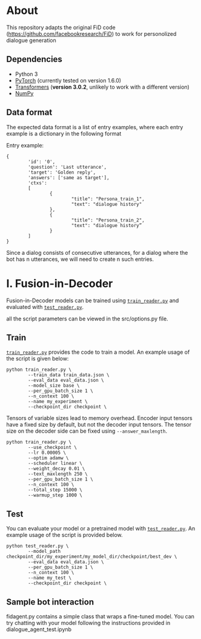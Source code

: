 # About

This repository adapts the original FiD code (<https://github.com/facebookresearch/FiD>) to work for personolized dialogue generation 

## Dependencies

- Python 3
- [PyTorch](http://pytorch.org/) (currently tested on version 1.6.0)
- [Transformers](http://huggingface.co/transformers/) (**version 3.0.2**, unlikely to work with a different version)
- [NumPy](http://www.numpy.org/)


## Data format

The expected data format is a list of entry examples, where each entry example is a dictionary in the following format

Entry example:
```
{ 
        'id': '0', 
        'question': 'Last utterance', 
        'target': 'Golden reply', 
        'answers': ['same as target'], 
        'ctxs': 
        [ 
                { 
                        "title": "Persona_train_1", 
                        "text": "dialogue history" 
                }, 
                { 
                        "title": "Persona_train_2", 
                        "text": "dialogue history”
                }
        ] 
}
```

Since a dialog consists of consecutive utterances, for a dialog where the bot has n utterances, we will need to create n such entries.

# I. Fusion-in-Decoder

Fusion-in-Decoder models can be trained using [`train_reader.py`](train_reader.py) and evaluated with [`test_reader.py`](test_reader.py).

all the script parameters can be viewed in the src/options.py file.

## Train

[`train_reader.py`](train_reader.py) provides the code to train a model. An example usage of the script is given below:

```shell
python train_reader.py \
        --train_data train_data.json \
        --eval_data eval_data.json \
        --model_size base \
        --per_gpu_batch_size 1 \
        --n_context 100 \
        --name my_experiment \
        --checkpoint_dir checkpoint \
```

Tensors of variable sizes lead to memory overhead. Encoder input tensors have a fixed size by default, but not the decoder input tensors. The tensor size on the decoder side can be fixed using `--answer_maxlength`.

```shell
python train_reader.py \
        --use_checkpoint \
        --lr 0.00005 \
        --optim adamw \
        --scheduler linear \
        --weight_decay 0.01 \
        --text_maxlength 250 \
        --per_gpu_batch_size 1 \
        --n_context 100 \
        --total_step 15000 \
        --warmup_step 1000 \
```

## Test

You can evaluate your model or a pretrained model with [`test_reader.py`](test_reader.py). An example usage of the script is provided below.

```shell
python test_reader.py \
        --model_path checkpoint_dir/my_experiment/my_model_dir/checkpoint/best_dev \
        --eval_data eval_data.json \
        --per_gpu_batch_size 1 \
        --n_context 100 \
        --name my_test \
        --checkpoint_dir checkpoint \
```

## Sample bot interaction

fidagent.py contains a simple class that wraps a fine-tuned model.
You can try chatting with your model following the instructions provided in dialogue_agent_test.ipynb